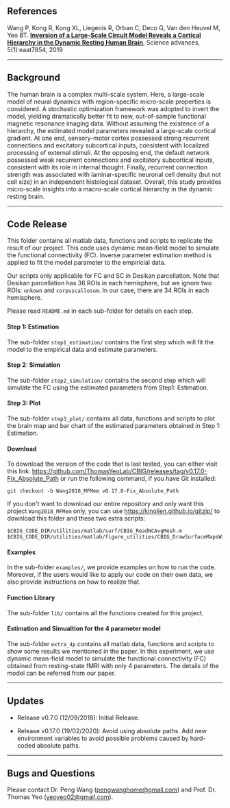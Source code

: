 ## References

Wang P, Kong R, Kong XL, Liegeois R, Orban C, Deco G, Van den Heuvel M, Yeo BT. [**Inversion of a Large-Scale Circuit Model Reveals a Cortical Hierarchy in the Dynamic Resting Human Brain**](https://advances.sciencemag.org/content/5/1/eaat7854.full), Science advances, 5(1):eaat7854, 2019

----

## Background

The human brain is a complex multi-scale system. Here, a large-scale model of neural dynamics with region-specific micro-scale properties is considered. A stochastic optimization framework was adopted to invert the model, yielding dramatically better fit to new, out-of-sample functional magnetic resonance imaging data. Without assuming the existence of a hierarchy, the estimated model parameters revealed a large-scale cortical gradient. At one end, sensory-motor cortex possessed strong recurrent connections and excitatory subcortical inputs, consistent with localized processing of external stimuli. At the opposing end, the default network possessed weak recurrent connections and excitatory subcortical inputs, consistent with its role in internal thought. Finally, recurrent connection strength was associated with laminar-specific neuronal cell density (but not cell size) in an independent histological dataset. Overall, this study provides micro-scale insights into a macro-scale cortical hierarchy in the dynamic resting brain. 

----

## Code Release

This folder contains all matlab data, functions and scripts to replicate the result of our project. This code uses dynamic mean-field model to simulate the functional connectivity (FC). Inverse parameter estimation method is applied to fit the model parameter to the empiricial data. 

Our scripts only applicable for FC and SC in Desikan parcellation. Note that Desikan parcellation has 36 ROIs in each hemisphere, but we ignore two ROIs: `unkown` and `corpuscallosum`. In our case, there are 34 ROIs in each hemisphere.

Please read `README.md` in each sub-folder for details on each step.

#### Step 1: Estimation
The sub-folder `step1_estimation/` contains the first step which will fit the model to the empirical data and estimate parameters.

#### Step 2: Simulation
The sub-folder `step2_simulation/` contains the second step which will simulate the FC using the estimated parameters from Step1: Estimation.

#### Step 3: Plot
The sub-folder `step3_plot/` contains all data, functions and scripts to plot the brain map and bar chart of the estimated parameters obtained in Step 1: Estimation.

#### Download
To download the version of the code that is last tested, you can either visit this link: https://github.com/ThomasYeoLab/CBIG/releases/tag/v0.17.0-Fix_Absolute_Path or run the following command, if you have Git installed:
```
git checkout -b Wang2018_MFMem v0.17.0-Fix_Absolute_Path
```

If you don't want to download our entire repository and only want this project `Wang2018_MFMem` only, you can use https://kinolien.github.io/gitzip/ to download this folder and these two extra scripts:
```
$CBIG_CODE_DIR/utilities/matlab/surf/CBIG_ReadNCAvgMesh.m
$CBIG_CODE_DIR/utilities/matlab/figure_utilities/CBIG_DrawSurfaceMapsWithBoundary.m
```

#### Examples
In the sub-folder `examples/`, we provide examples on how to run the code. Moreover, if the users would like to apply our code on their own data, we also provide instructions on how to realize that.

#### Function Library
The sub-folder `lib/` contains all the functions created for this project. 

#### Estimation and Simualtion for the 4 parameter model
The sub-folder `extra_4p` contains all matlab data, functions and scripts to show some results we mentioned in the paper. In this experiment, we use dynamic mean-field model to simulate the functional connectivity (FC) obtained from resting-state fMRI with only 4 parameters. The details of the model can be referred from our paper.

----

## Updates
- Release v0.7.0 (12/09/2018): Initial Release.

- Release v0.17.0 (19/02/2020): Avoid using absolute paths. Add new environment variables to avoid possible problems caused by hard-coded absolute paths.

----

## Bugs and Questions

Please contact Dr. Peng Wang (pengwanghome@gmail.com) and Prof. Dr. Thomas Yeo (yeoyeo02@gmail.com).

